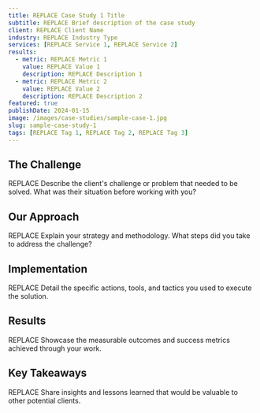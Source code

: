 ```yaml
---
title: REPLACE Case Study 1 Title
subtitle: REPLACE Brief description of the case study
client: REPLACE Client Name
industry: REPLACE Industry Type
services: [REPLACE Service 1, REPLACE Service 2]
results: 
  - metric: REPLACE Metric 1
    value: REPLACE Value 1
    description: REPLACE Description 1
  - metric: REPLACE Metric 2  
    value: REPLACE Value 2
    description: REPLACE Description 2
featured: true
publishDate: 2024-01-15
image: /images/case-studies/sample-case-1.jpg
slug: sample-case-study-1
tags: [REPLACE Tag 1, REPLACE Tag 2, REPLACE Tag 3]
---
```


## The Challenge

REPLACE Describe the client's challenge or problem that needed to be solved. What was their situation before working with you?

## Our Approach

REPLACE Explain your strategy and methodology. What steps did you take to address the challenge?

## Implementation

REPLACE Detail the specific actions, tools, and tactics you used to execute the solution.

## Results

REPLACE Showcase the measurable outcomes and success metrics achieved through your work.

## Key Takeaways

REPLACE Share insights and lessons learned that would be valuable to other potential clients.